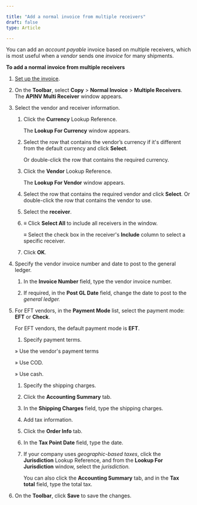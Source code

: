```yaml
---  

title: "Add a normal invoice from multiple receivers"  
draft: false 
type: Article

---
```


You can add an *account payable* invoice based on multiple receivers, which is most useful when a *vendor* sends one *invoice* for many shipments.

**To add a normal invoice from multiple receivers**

1.  [Set up the invoice](Set-up-accounts-payable-invoicing-defaults.md).

2.  On the **Toolbar**, select **Copy** > **Normal Invoice** > **Multiple Receivers**. The **APINV Multi Receiver** window appears.

3.  Select the vendor and receiver information.
    1.  Click the **Currency** Lookup Reference.

        The **Lookup For Currency** window appears.

    2.  Select the row that contains the vendor’s currency if it's different from the default currency and click **Select**.

        Or double-click the row that contains the required currency.

    3.  Click the **Vendor** Lookup Reference.

        The **Lookup For Vendor** window appears.

    4.  Select the row that contains the required vendor and click **Select**. Or double-click the row that contains the vendor to use.

    5.  Select the **receiver**.

    6.  ≡ Click **Select All** to include all receivers in the window.

        ≡ Select the check box in the receiver's **Include** column to select a specific receiver.

    7.  Click **OK**.

4.  Specify the vendor invoice number and date to post to the general ledger.

    1.  In the **Invoice Number** field, type the vendor invoice number.

    1.  If required, in the **Post GL Date** field, change the date to post to the *general ledger.*

5.  For EFT vendors, in the **Payment Mode** list, select the payment mode: **EFT** or **Check**.

    For EFT vendors, the default payment mode is **EFT**.

    1.  Specify payment terms.

    » Use the vendor's payment terms

    » Use COD.

    » Use cash.


    1.  Specify the shipping charges.

    2.  Click the **Accounting Summary** tab.

    3.  In the **Shipping Charges** field, type the shipping charges.

    4.  Add tax information.

    5.  Click the **Order Info** tab.

    6.  In the **Tax Point Date** field, type the date.

    7.  If your company uses *geographic-based taxes*, click the **Jurisdiction** Lookup Reference, and from the **Lookup For Jurisdiction** window, select the *jurisdiction.*

        You can also click the **Accounting Summary** tab, and in the **Tax total** field, type the total tax.

6.  On the **Toolbar**, click **Save** to save the changes.
